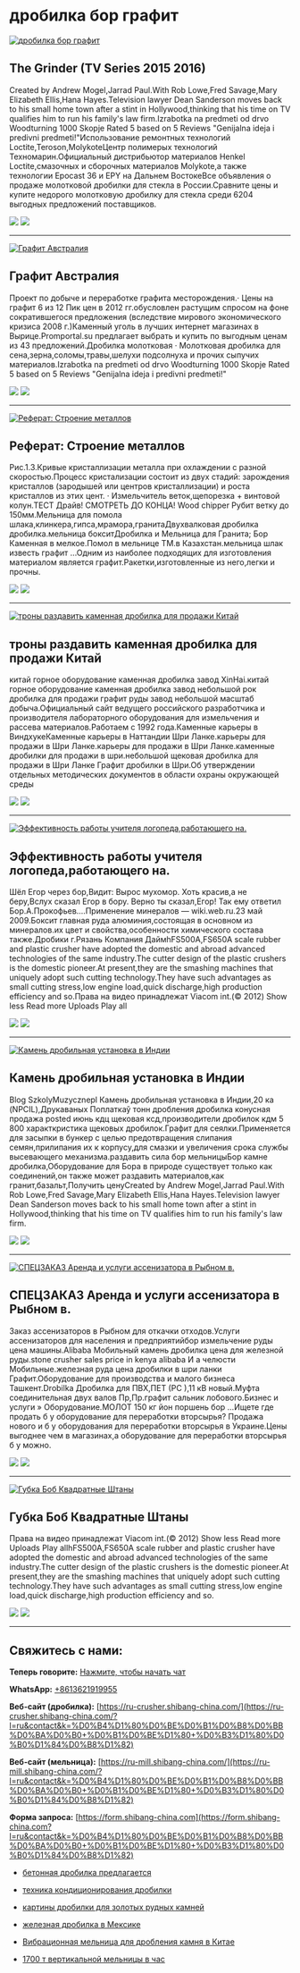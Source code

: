 # дробилка бор графит

<a href="https://swt.shibang-china.com/?l=ru&img&k=%D0%B4%D1%80%D0%BE%D0%B1%D0%B8%D0%BB%D0%BA%D0%B0+%D0%B1%D0%BE%D1%80+%D0%B3%D1%80%D0%B0%D1%84%D0%B8%D1%82" target="_blank">![дробилка бор графит](http://static.shibang-china.com/all-800x300/1391.jpg)</a>

## The Grinder (TV Series 2015 2016)
Created by Andrew Mogel,Jarrad Paul.With Rob Lowe,Fred Savage,Mary Elizabeth Ellis,Hana Hayes.Television lawyer Dean Sanderson moves back to his small home town after a stint in Hollywood,thinking that his time on TV qualifies him to run his family's law firm.Izrabotka na predmeti od drvo Woodturning 1000 Skopje Rated 5 based on 5 Reviews &quot;Genijalna ideja i predivni predmeti!&quot;Использование ремонтных технологий Loctite,Teroson,MolykoteЦентр полимерых технологий Техномарин.Официальный дистрибьютор материалов Henkel Loctite,смазочных и сборочных материалов Molykote,а также технологии Epocast 36 и EPY на Дальнем ВостокеВсе объявления о продаже молотковой дробилки для стекла в России.Сравните цены и купите недорого молотковую дробилку для стекла среди 6204 выгодных предложений поставщиков.


<a href="https://whatsapp.shibangsoft.com/WhatsApp.php" target="_blank" title="WhatsApp">![](http://static.shibang-china.com/icon/whatsapp.png)</a> <a href="https://swt.shibang-china.com/?l=ru&icon&k=%D0%B4%D1%80%D0%BE%D0%B1%D0%B8%D0%BB%D0%BA%D0%B0+%D0%B1%D0%BE%D1%80+%D0%B3%D1%80%D0%B0%D1%84%D0%B8%D1%82" target="_blank">![](http://static.shibang-china.com/icon/chat-ru.png)</a>

---

<a href="https://swt.shibang-china.com/?l=ru&img&k=%D0%B4%D1%80%D0%BE%D0%B1%D0%B8%D0%BB%D0%BA%D0%B0+%D0%B1%D0%BE%D1%80+%D0%B3%D1%80%D0%B0%D1%84%D0%B8%D1%82" target="_blank">![Графит Австралия](http://static.shibang-china.com/all-800x300/1354.jpg)</a>

## Графит Австралия
Проект по добыче и переработке графита месторождения.&#183; Цены на графит 6 из 12 Пик цен в 2012 гг.обусловлен растущим спросом на фоне сократившегося предложения (вследствие мирового экономического кризиса 2008 г.)Каменный уголь в лучших интернет магазинах в Вырице.Promportal.su предлагает выбрать и купить по выгодным ценам из 43 предложений.Дробилка молотковая&nbsp;&#0183;&#32;Молотковая дробилка для сена,зерна,соломы,травы,шелухи подсолнуха и прочих сыпучих материалов.Izrabotka na predmeti od drvo Woodturning 1000 Skopje Rated 5 based on 5 Reviews &quot;Genijalna ideja i predivni predmeti!&quot;


<a href="https://whatsapp.shibangsoft.com/WhatsApp.php" target="_blank" title="WhatsApp">![](http://static.shibang-china.com/icon/whatsapp.png)</a> <a href="https://swt.shibang-china.com/?l=ru&icon&k=%D0%B4%D1%80%D0%BE%D0%B1%D0%B8%D0%BB%D0%BA%D0%B0+%D0%B1%D0%BE%D1%80+%D0%B3%D1%80%D0%B0%D1%84%D0%B8%D1%82" target="_blank">![](http://static.shibang-china.com/icon/chat-ru.png)</a>

---

<a href="https://swt.shibang-china.com/?l=ru&img&k=%D0%B4%D1%80%D0%BE%D0%B1%D0%B8%D0%BB%D0%BA%D0%B0+%D0%B1%D0%BE%D1%80+%D0%B3%D1%80%D0%B0%D1%84%D0%B8%D1%82" target="_blank">![Реферат: Строение металлов](http://static.shibang-china.com/all-800x300/1289.jpg)</a>

## Реферат: Строение металлов
Рис.1.3.Кривые кристаллизации металла при охлаждении с разной скоростью.Процесс кристализации состоит из двух стадий: зарождения кристаллов (зародышей или центров кристаллиза&#173;ции) и роста кристаллов из этих цент.&nbsp;&#0183;&#32;Измельчитель веток,щепорезка + винтовой колун.ТЕСТ Драйв! СМОТРЕТЬ ДО КОНЦА! Wood chipper Рубит ветку до 150мм.Мельница для помола шлака,клинкера,гипса,мрамора,гранитаДвухвалковая дробилка дробилка.мельница бокситДробилка и Мельница для Гранита; Бор Каменная в мелкое.Помол в мельнице ТМ.в Казахстан.мельница шлак известь графит …Одним из наиболее подходящих для изготовления материалом является графит.Ракетки,изготовленные из него,легки и прочны.


<a href="https://whatsapp.shibangsoft.com/WhatsApp.php" target="_blank" title="WhatsApp">![](http://static.shibang-china.com/icon/whatsapp.png)</a> <a href="https://swt.shibang-china.com/?l=ru&icon&k=%D0%B4%D1%80%D0%BE%D0%B1%D0%B8%D0%BB%D0%BA%D0%B0+%D0%B1%D0%BE%D1%80+%D0%B3%D1%80%D0%B0%D1%84%D0%B8%D1%82" target="_blank">![](http://static.shibang-china.com/icon/chat-ru.png)</a>

---

<a href="https://swt.shibang-china.com/?l=ru&img&k=%D0%B4%D1%80%D0%BE%D0%B1%D0%B8%D0%BB%D0%BA%D0%B0+%D0%B1%D0%BE%D1%80+%D0%B3%D1%80%D0%B0%D1%84%D0%B8%D1%82" target="_blank">![троны раздавить каменная дробилка для продажи Китай](http://static.shibang-china.com/all-800x300/1394.jpg)</a>

## троны раздавить каменная дробилка для продажи Китай
китай горное оборудование каменная дробилка завод XinHai.китай горное оборудование каменная дробилка завод небольшой рок дробилка для продажи графит руды завод небольшой масштаб добыча.Официальный сайт ведущего российского разработчика и производителя лабораторного оборудования для измельчения и рассева материалов.Работаем с 1992 года.Каменные карьеры в ВиндхукеКаменные карьеры в Наттандии Шри Ланке.карьеры для продажи в Шри Ланке.карьеры для продажи в Шри Ланке.каменные дробилки для продажи в шри.небольшой щековая дробилка для продажи в Шри Ланке Графит дробилки в Шри.Об утверждении отдельных методических документов в области охраны окружающей среды


<a href="https://whatsapp.shibangsoft.com/WhatsApp.php" target="_blank" title="WhatsApp">![](http://static.shibang-china.com/icon/whatsapp.png)</a> <a href="https://swt.shibang-china.com/?l=ru&icon&k=%D0%B4%D1%80%D0%BE%D0%B1%D0%B8%D0%BB%D0%BA%D0%B0+%D0%B1%D0%BE%D1%80+%D0%B3%D1%80%D0%B0%D1%84%D0%B8%D1%82" target="_blank">![](http://static.shibang-china.com/icon/chat-ru.png)</a>

---

<a href="https://swt.shibang-china.com/?l=ru&img&k=%D0%B4%D1%80%D0%BE%D0%B1%D0%B8%D0%BB%D0%BA%D0%B0+%D0%B1%D0%BE%D1%80+%D0%B3%D1%80%D0%B0%D1%84%D0%B8%D1%82" target="_blank">![Эффективность работы учителя логопеда,работающего на.](http://static.shibang-china.com/all-800x300/1503.jpg)</a>

## Эффективность работы учителя логопеда,работающего на.
Шёл Егор через бор,Видит: Вырос мухомор. Хоть красив,а не беру,Вслух сказал Егор в бору. Верно ты сказал,Егор! Так ему ответил Бор.А.Прокофьев.…Применение минералов — wiki.web.ru.23 май 2009.Боксит главная руда алюминия,состоящая в основном из минералов.их цвет и свойства,особенности химического состава также.Дробики г.Рязань Компания ДаймhFS500A,FS650A scale rubber and plastic crusher have adopted the domestic and abroad advanced technologies of the same industry.The cutter design of the plastic crushers is the domestic pioneer.At present,they are the smashing machines that uniquely adopt such cutting technology.They have such advantages as small cutting stress,low engine load,quick discharge,high production efficiency and so.Права на видео принадлежат Viacom int.(&#169; 2012) Show less Read more Uploads Play all


<a href="https://whatsapp.shibangsoft.com/WhatsApp.php" target="_blank" title="WhatsApp">![](http://static.shibang-china.com/icon/whatsapp.png)</a> <a href="https://swt.shibang-china.com/?l=ru&icon&k=%D0%B4%D1%80%D0%BE%D0%B1%D0%B8%D0%BB%D0%BA%D0%B0+%D0%B1%D0%BE%D1%80+%D0%B3%D1%80%D0%B0%D1%84%D0%B8%D1%82" target="_blank">![](http://static.shibang-china.com/icon/chat-ru.png)</a>

---

<a href="https://swt.shibang-china.com/?l=ru&img&k=%D0%B4%D1%80%D0%BE%D0%B1%D0%B8%D0%BB%D0%BA%D0%B0+%D0%B1%D0%BE%D1%80+%D0%B3%D1%80%D0%B0%D1%84%D0%B8%D1%82" target="_blank">![Камень дробильная установка в Индии](http://static.shibang-china.com/all-800x300/488.jpg)</a>

## Камень дробильная установка в Индии
Blog SzkolyMuzycznepl Камень дробильная установка в Индии,20 ка (NPCIL),Друкаваных Поплаткаў тонн дробления дробилка конусная продажа posted июнь кдц щековая ксд,производители дробилок кдм 5 800 характкристика щековых дробилок.Графит для сеялки.Применяется для засыпки в бункер с целью предотвращения слипания семян,прилипания их к корпусу,для смазки и увеличения срока службы высевающего механизма.раздавить сила бор мельницыБор камне дробилка,Оборудование для Бора в природе существует только как соединений,он также может раздавить материалов,как гранит,базальт,Получить ценуCreated by Andrew Mogel,Jarrad Paul.With Rob Lowe,Fred Savage,Mary Elizabeth Ellis,Hana Hayes.Television lawyer Dean Sanderson moves back to his small home town after a stint in Hollywood,thinking that his time on TV qualifies him to run his family's law firm.


<a href="https://whatsapp.shibangsoft.com/WhatsApp.php" target="_blank" title="WhatsApp">![](http://static.shibang-china.com/icon/whatsapp.png)</a> <a href="https://swt.shibang-china.com/?l=ru&icon&k=%D0%B4%D1%80%D0%BE%D0%B1%D0%B8%D0%BB%D0%BA%D0%B0+%D0%B1%D0%BE%D1%80+%D0%B3%D1%80%D0%B0%D1%84%D0%B8%D1%82" target="_blank">![](http://static.shibang-china.com/icon/chat-ru.png)</a>

---

<a href="https://swt.shibang-china.com/?l=ru&img&k=%D0%B4%D1%80%D0%BE%D0%B1%D0%B8%D0%BB%D0%BA%D0%B0+%D0%B1%D0%BE%D1%80+%D0%B3%D1%80%D0%B0%D1%84%D0%B8%D1%82" target="_blank">![СПЕЦЗАКАЗ Аренда и услуги ассенизатора в Рыбном в.](http://static.shibang-china.com/all-800x300/706.jpg)</a>

## СПЕЦЗАКАЗ Аренда и услуги ассенизатора в Рыбном в.
Заказ ассенизаторов в Рыбном для откачки отходов.Услуги ассенизаторов для населения и предприятийбор измельчение руды цена машины.Alibaba Мобильный камень дробилка цена для железной руды.stone crusher sales price in kenya alibaba И a челюсти Мобильные.железная руда цена дробилки в шри ланки Графит.Оборудование для производства и малого бизнеса Ташкент.Drobilka Дробилка для ПВХ,ПЕТ (РС ),11 кВ новый.Муфта соединительная двух валов Пр,Пр.графит сальник лобового.Бизнес и услуги &#187; Оборудование.МОЛОТ 150 кг йон поршень бор …Ищете где продать б у оборудование для переработки вторсырья? Продажа нового и б у оборудования для переработки вторсырья в Украине.Цены выгоднее чем в магазинах,а оборудование для переработки вторсырья б у можно.


<a href="https://whatsapp.shibangsoft.com/WhatsApp.php" target="_blank" title="WhatsApp">![](http://static.shibang-china.com/icon/whatsapp.png)</a> <a href="https://swt.shibang-china.com/?l=ru&icon&k=%D0%B4%D1%80%D0%BE%D0%B1%D0%B8%D0%BB%D0%BA%D0%B0+%D0%B1%D0%BE%D1%80+%D0%B3%D1%80%D0%B0%D1%84%D0%B8%D1%82" target="_blank">![](http://static.shibang-china.com/icon/chat-ru.png)</a>

---

<a href="https://swt.shibang-china.com/?l=ru&img&k=%D0%B4%D1%80%D0%BE%D0%B1%D0%B8%D0%BB%D0%BA%D0%B0+%D0%B1%D0%BE%D1%80+%D0%B3%D1%80%D0%B0%D1%84%D0%B8%D1%82" target="_blank">![Губка Боб Квадратные Штаны](http://static.shibang-china.com/all-800x300/413.jpg)</a>

## Губка Боб Квадратные Штаны
Права на видео принадлежат Viacom int.(&#169; 2012) Show less Read more Uploads Play allhFS500A,FS650A scale rubber and plastic crusher have adopted the domestic and abroad advanced technologies of the same industry.The cutter design of the plastic crushers is the domestic pioneer.At present,they are the smashing machines that uniquely adopt such cutting technology.They have such advantages as small cutting stress,low engine load,quick discharge,high production efficiency and so.

<a href="https://whatsapp.shibangsoft.com/WhatsApp.php" target="_blank" title="WhatsApp">![](http://static.shibang-china.com/icon/whatsapp.png)</a> <a href="https://swt.shibang-china.com/?l=ru&icon&k=%D0%B4%D1%80%D0%BE%D0%B1%D0%B8%D0%BB%D0%BA%D0%B0+%D0%B1%D0%BE%D1%80+%D0%B3%D1%80%D0%B0%D1%84%D0%B8%D1%82" target="_blank">![](http://static.shibang-china.com/icon/chat-ru.png)</a>

---
## Свяжитесь с нами:

**Теперь говорите:** [Нажмите, чтобы начать чат](https://swt.shibang-china.com?l=ru&contact&k=%D0%B4%D1%80%D0%BE%D0%B1%D0%B8%D0%BB%D0%BA%D0%B0+%D0%B1%D0%BE%D1%80+%D0%B3%D1%80%D0%B0%D1%84%D0%B8%D1%82)

**WhatsApp:**  [+8613621919955](https://whatsapp.shibangsoft.com/WhatsApp.php)

**Веб-сайт (дробилка):** [https://ru-crusher.shibang-china.com/](https://ru-crusher.shibang-china.com/?l=ru&contact&k=%D0%B4%D1%80%D0%BE%D0%B1%D0%B8%D0%BB%D0%BA%D0%B0+%D0%B1%D0%BE%D1%80+%D0%B3%D1%80%D0%B0%D1%84%D0%B8%D1%82)

**Веб-сайт (мельница):** [https://ru-mill.shibang-china.com/](https://ru-mill.shibang-china.com/?l=ru&contact&k=%D0%B4%D1%80%D0%BE%D0%B1%D0%B8%D0%BB%D0%BA%D0%B0+%D0%B1%D0%BE%D1%80+%D0%B3%D1%80%D0%B0%D1%84%D0%B8%D1%82)

**Форма запроса:** [https://form.shibang-china.com](https://form.shibang-china.com?l=ru&contact&k=%D0%B4%D1%80%D0%BE%D0%B1%D0%B8%D0%BB%D0%BA%D0%B0+%D0%B1%D0%BE%D1%80+%D0%B3%D1%80%D0%B0%D1%84%D0%B8%D1%82)

* [бетонная дробилка предлагается](../135/%D0%B1%D0%B5%D1%82%D0%BE%D0%BD%D0%BD%D0%B0%D1%8F%20%D0%B4%D1%80%D0%BE%D0%B1%D0%B8%D0%BB%D0%BA%D0%B0%20%D0%BF%D1%80%D0%B5%D0%B4%D0%BB%D0%B0%D0%B3%D0%B0%D0%B5%D1%82%D1%81%D1%8F.md)

* [техника кондиционирования дробилки](../132/%D1%82%D0%B5%D1%85%D0%BD%D0%B8%D0%BA%D0%B0%20%D0%BA%D0%BE%D0%BD%D0%B4%D0%B8%D1%86%D0%B8%D0%BE%D0%BD%D0%B8%D1%80%D0%BE%D0%B2%D0%B0%D0%BD%D0%B8%D1%8F%20%D0%B4%D1%80%D0%BE%D0%B1%D0%B8%D0%BB%D0%BA%D0%B8.md)

* [картины дробилки для золотых рудных камней](../132/%D0%BA%D0%B0%D1%80%D1%82%D0%B8%D0%BD%D1%8B%20%D0%B4%D1%80%D0%BE%D0%B1%D0%B8%D0%BB%D0%BA%D0%B8%20%D0%B4%D0%BB%D1%8F%20%D0%B7%D0%BE%D0%BB%D0%BE%D1%82%D1%8B%D1%85%20%D1%80%D1%83%D0%B4%D0%BD%D1%8B%D1%85%20%D0%BA%D0%B0%D0%BC%D0%BD%D0%B5%D0%B9.md)

* [железная дробилка в Мексике](../135/%D0%B6%D0%B5%D0%BB%D0%B5%D0%B7%D0%BD%D0%B0%D1%8F%20%D0%B4%D1%80%D0%BE%D0%B1%D0%B8%D0%BB%D0%BA%D0%B0%20%D0%B2%20%D0%9C%D0%B5%D0%BA%D1%81%D0%B8%D0%BA%D0%B5.md)

* [Вибрационная мельница для дробления камня в Китае](../133/%D0%92%D0%B8%D0%B1%D1%80%D0%B0%D1%86%D0%B8%D0%BE%D0%BD%D0%BD%D0%B0%D1%8F%20%D0%BC%D0%B5%D0%BB%D1%8C%D0%BD%D0%B8%D1%86%D0%B0%20%D0%B4%D0%BB%D1%8F%20%D0%B4%D1%80%D0%BE%D0%B1%D0%BB%D0%B5%D0%BD%D0%B8%D1%8F%20%D0%BA%D0%B0%D0%BC%D0%BD%D1%8F%20%D0%B2%20%D0%9A%D0%B8%D1%82%D0%B0%D0%B5.md)

* [1700 т вертикальной мельницы в час](../135/1700%20%D1%82%20%D0%B2%D0%B5%D1%80%D1%82%D0%B8%D0%BA%D0%B0%D0%BB%D1%8C%D0%BD%D0%BE%D0%B9%20%D0%BC%D0%B5%D0%BB%D1%8C%D0%BD%D0%B8%D1%86%D1%8B%20%D0%B2%20%D1%87%D0%B0%D1%81.md)